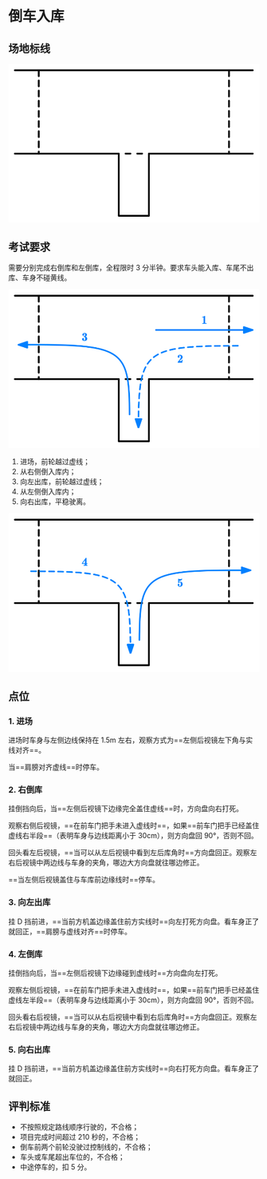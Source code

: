 # 倒车入库

## 场地标线

![](./images/reverse-parking.svg)

## 考试要求

需要分别完成右倒库和左倒库，全程限时 3 分半钟。要求车头能入库、车尾不出库、车身不碰黄线。

![](./images/reverse-parking-step-1.svg)

1. 进场，前轮越过虚线；
2. 从右侧倒入库内；
3. 向左出库，前轮越过虚线；
4. 从左侧倒入库内；
5. 向右出库，平稳驶离。

![](./images/reverse-parking-step-2.svg)

## 点位

### 1. 进场

进场时车身与左侧边线保持在 1.5m 左右，观察方式为==左侧后视镜左下角与实线对齐==。

当==肩膀对齐虚线==时停车。

### 2. 右倒库

挂倒挡向后，当==左侧后视镜下边缘完全盖住虚线==时，方向盘向右打死。

观察右侧后视镜，==在前车门把手未进入虚线时==，如果==前车门把手已经盖住虚线右半段==（表明车身与边线距离小于 30cm），则方向盘回 90°，否则不回。

回头看左后视镜，==当可以从左后视镜中看到左后库角时==方向盘回正。观察左右后视镜中两边线与车身的夹角，哪边大方向盘就往哪边修正。

==当左侧后视镜盖住与车库前边缘线时==停车。

### 3. 向左出库

挂 D 挡前进，==当前方机盖边缘盖住前方实线时==向左打死方向盘。看车身正了就回正，==肩膀与虚线对齐==时停车。

### 4. 左倒库

挂倒挡向后，当==左侧后视镜下边缘碰到虚线时==方向盘向左打死。

观察左侧后视镜，==在前车门把手未进入虚线时==，如果==前车门把手已经盖住虚线左半段==（表明车身与边线距离小于 30cm），则方向盘回 90°，否则不回。

回头看右后视镜，==当可以从右后视镜中看到右后库角时==方向盘回正。观察左右后视镜中两边线与车身的夹角，哪边大方向盘就往哪边修正。

### 5. 向右出库

挂 D 挡前进，==当前方机盖边缘盖住前方实线时==向右打死方向盘。看车身正了就回正。

## 评判标准

- 不按照规定路线顺序行驶的，不合格；
- 项目完成时间超过 210 秒的，不合格；
- 倒车前两个前轮没驶过控制线的，不合格；
- 车头或车尾超出车位的，不合格；
- 中途停车的，扣 5 分。
